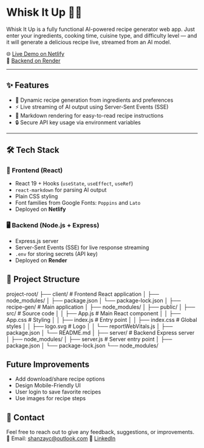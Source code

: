 # Whisk It Up 👨‍🍳

Whisk It Up is a fully functional AI-powered recipe generator web app. Just enter your ingredients, cooking time, cuisine type, and difficulty level — and it will generate a delicious recipe live, streamed from an AI model.

🌐 [Live Demo on Netlify](https://whiskitup.netlify.app/)  
🔗 [Backend on Render](https://recipe-generator-backend-7oi4.onrender.com)

---

## ✨ Features

- 🍲 Dynamic recipe generation from ingredients and preferences
- ⚡ Live streaming of AI output using Server-Sent Events (SSE)
- 🧠 Markdown rendering for easy-to-read recipe instructions
- 🔒 Secure API key usage via environment variables

---

## 🛠 Tech Stack

### 🔧 Frontend (React)
- React 19 + Hooks (`useState`, `useEffect`, `useRef`)
- `react-markdown` for parsing AI output
- Plain CSS styling
- Font families from Google Fonts: `Poppins` and `Lato`
- Deployed on **Netlify**

### 🖥 Backend (Node.js + Express)
- Express.js server
- Server-Sent Events (SSE) for live response streaming
- `.env` for storing secrets (API key)
- Deployed on **Render**

## 📂 Project Structure

project-root/
├── client/                 # Frontend React application
│   ├── node_modules/
│   ├── package.json
│   └── package-lock.json
│
├── recipe-gen/             # Main application
│   ├── node_modules/
│   ├── public/
│   ├── src/                # Source code
│   │   ├── App.js          # Main React component
│   │   ├── App.css         # Styling
│   │   ├── index.js        # Entry point
│   │   ├── index.css       # Global styles
│   │   ├── logo.svg        # Logo
│   │   └── reportWebVitals.js
│   ├── package.json
│   └── README.md
│
├── server/                 # Backend Express server
│   ├── node_modules/
│   ├── server.js           # Server entry point
│   ├── package.json
│   └── package-lock.json
└── node_modules/

## Future Improvements
- Add download/share recipe options
- Design Mobile-Friendly UI
- User login to save favorite recipes
- Use images for recipe steps

## 👥 Contact
Feel free to reach out to give any feedback, suggestions, or improvements.
💌 Email: [shanzayc@outlook.com](mailto:shanzayc@outlook.com)
💼 [LinkedIn](https://linkedin.com/in/shanzaychaudhry)

